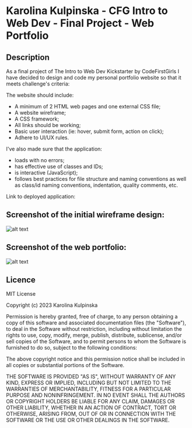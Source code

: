 # Karolina Kulpinska - CFG Intro to Web Dev - Final Project - Web Portfolio

## Description

As a final project of The Intro to Web Dev Kickstarter by CodeFirstGirls I have decided to design and code my personal portfolio website so that it meets challenge's criteria:

The website should include:
* A minimum of 2 HTML web pages and one external CSS file;
* A website wireframe;
* A CSS framework;
* All links should be working;
* Basic user interaction (ie: hover, submit form, action on click);
* Adhere to UI/UX rules.

I've also made sure that the application:
* loads with no errors;
* has effective use of classes and IDs;
* is interactive (JavaScript);
* follows best practices for file structure and naming conventions as well as class/id naming conventions, indentation, quality comments, etc.

Link to deployed application: 

## Screenshot of the initial wireframe design:

![alt text](./assets/images/final-project-wireframe.png)

## Screenshot of the web portfolio:

![alt text](./assets/images/cfg-portfolio.png)

## Licence

MIT License

Copyright (c) 2023 Karolina Kulpinska 

Permission is hereby granted, free of charge, to any person obtaining a copy
of this software and associated documentation files (the "Software"), to deal
in the Software without restriction, including without limitation the rights
to use, copy, modify, merge, publish, distribute, sublicense, and/or sell
copies of the Software, and to permit persons to whom the Software is
furnished to do so, subject to the following conditions:

The above copyright notice and this permission notice shall be included in all
copies or substantial portions of the Software.

THE SOFTWARE IS PROVIDED "AS IS", WITHOUT WARRANTY OF ANY KIND, EXPRESS OR
IMPLIED, INCLUDING BUT NOT LIMITED TO THE WARRANTIES OF MERCHANTABILITY,
FITNESS FOR A PARTICULAR PURPOSE AND NONINFRINGEMENT. IN NO EVENT SHALL THE
AUTHORS OR COPYRIGHT HOLDERS BE LIABLE FOR ANY CLAIM, DAMAGES OR OTHER
LIABILITY, WHETHER IN AN ACTION OF CONTRACT, TORT OR OTHERWISE, ARISING FROM,
OUT OF OR IN CONNECTION WITH THE SOFTWARE OR THE USE OR OTHER DEALINGS IN THE
SOFTWARE.

